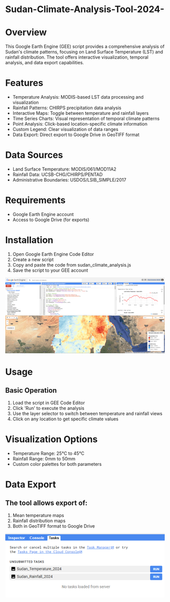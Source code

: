 # Sudan-Climate-Analysis-Tool-2024-

# Overview 
This Google Earth Engine (GEE) script provides a comprehensive analysis of Sudan's climate patterns, focusing on Land Surface Temperature (LST) and rainfall distribution. The tool offers interactive visualization, temporal analysis, and data export capabilities.

# Features

* Temperature Analysis: MODIS-based LST data processing and visualization
* Rainfall Patterns: CHIRPS precipitation data analysis
* Interactive Maps: Toggle between temperature and rainfall layers
* Time Series Charts: Visual representation of temporal climate patterns
* Point Analysis: Click-based location-specific climate information
* Custom Legend: Clear visualization of data ranges
* Data Export: Direct export to Google Drive in GeoTIFF format

# Data Sources

* Land Surface Temperature: MODIS/061/MOD11A2
* Rainfall Data: UCSB-CHG/CHIRPS/PENTAD
* Administrative Boundaries: USDOS/LSIB_SIMPLE/2017

# Requirements

* Google Earth Engine account
* Access to Google Drive (for exports)

# Installation

1. Open Google Earth Engine Code Editor
2. Create a new script
3. Copy and paste the code from sudan_climate_analysis.js
4. Save the script to your GEE account

![alt text](image-1.png)

# Usage
## Basic Operation

1. Load the script in GEE Code Editor
2. Click 'Run' to execute the analysis
3. Use the layer selector to switch between temperature and rainfall views
4. Click on any location to get specific climate values

# Visualization Options

* Temperature Range: 25°C to 45°C
* Rainfall Range: 0mm to 50mm
* Custom color palettes for both parameters

# Data Export
## The tool allows export of:

1. Mean temperature maps
2. Rainfall distribution maps
3. Both in GeoTIFF format to Google Drive

![alt text](image.png)

